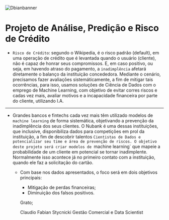 ![Dbianbanner](https://user-images.githubusercontent.com/79420053/199480193-289782ad-90a7-4537-8f4c-cca64e36b55f.png)

# Projeto de Análise, Predição e Risco de Crédito

 - `Risco de Crédito`: segundo o Wikipedia, é o risco padrão (default), em uma operação de crédito que é levantada quando o usuário (cliente), não é capaz de honrar seus compromissos. E, em caso positivo, ou seja, em havendo atraso do pagamento, a `inadimplência` afetará diretamente o balanço da instituição concededora. Mediante o cenário, precisamos fazer avaliações sistemáticamente, a fim de mitigar tais ocorrências, para isso, usamos soluções de Ciência de Dados com o emprego de Machine Learning, com objetivo de evitar corres riscos e cadas vez  mais, avaliar motivos e a incapacidade financeira por parte do cliente, utilizando I.A.
___ 

  - Grandes bancos e fintechs cada vez mais têm utilizado modelos de `machine learning` de forma sistemática, objetivando a prevenção da inadimplência dos seus clientes. O Nubank é uma dessas instituições, que inclusive, disponibiliza dados para competições em prol da instituição, a fim de descobrir talentos `Cientistas de Dados e potencializar seu time e área de prevenção de riscos.
O objetivo deste projeto será criar modelos de `machine learning` que mapeie a probabilidade de um cliente em potencial se tornar inadimplente. Normalmente isso acontece já no primeiro contato com a instituição, quando ele faz a solicitação do cartão.
    - Com base nos dados apresentados, o foco será em dois objetivos principais:
      - Mitigação de perdas financeiras;
      - Diminuição dos falsos positivos.
      
      Grato;
      
      Claudio Fabian Stycnicki
      Gestão Comercial e Data Scientist
